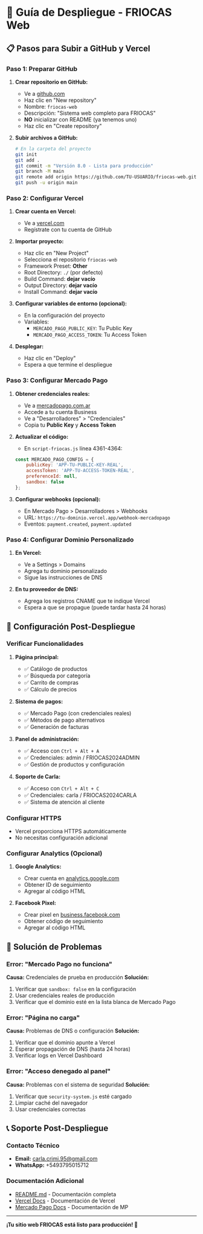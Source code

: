 # 🚀 Guía de Despliegue - FRIOCAS Web

## 📋 Pasos para Subir a GitHub y Vercel

### **Paso 1: Preparar GitHub**

1. **Crear repositorio en GitHub:**
   - Ve a [github.com](https://github.com)
   - Haz clic en "New repository"
   - Nombre: `friocas-web`
   - Descripción: "Sistema web completo para FRIOCAS"
   - **NO** inicializar con README (ya tenemos uno)
   - Haz clic en "Create repository"

2. **Subir archivos a GitHub:**
   ```bash
   # En la carpeta del proyecto
   git init
   git add .
   git commit -m "Versión 8.0 - Lista para producción"
   git branch -M main
   git remote add origin https://github.com/TU-USUARIO/friocas-web.git
   git push -u origin main
   ```

### **Paso 2: Configurar Vercel**

1. **Crear cuenta en Vercel:**
   - Ve a [vercel.com](https://vercel.com)
   - Regístrate con tu cuenta de GitHub

2. **Importar proyecto:**
   - Haz clic en "New Project"
   - Selecciona el repositorio `friocas-web`
   - Framework Preset: **Other**
   - Root Directory: `./` (por defecto)
   - Build Command: **dejar vacío**
   - Output Directory: **dejar vacío**
   - Install Command: **dejar vacío**

3. **Configurar variables de entorno (opcional):**
   - En la configuración del proyecto
   - Variables:
     - `MERCADO_PAGO_PUBLIC_KEY`: Tu Public Key
     - `MERCADO_PAGO_ACCESS_TOKEN`: Tu Access Token

4. **Desplegar:**
   - Haz clic en "Deploy"
   - Espera a que termine el despliegue

### **Paso 3: Configurar Mercado Pago**

1. **Obtener credenciales reales:**
   - Ve a [mercadopago.com.ar](https://mercadopago.com.ar)
   - Accede a tu cuenta Business
   - Ve a "Desarrolladores" > "Credenciales"
   - Copia tu **Public Key** y **Access Token**

2. **Actualizar el código:**
   - En `script-friocas.js` línea 4361-4364:
   ```javascript
   const MERCADO_PAGO_CONFIG = {
       publicKey: 'APP-TU-PUBLIC-KEY-REAL',
       accessToken: 'APP-TU-ACCESS-TOKEN-REAL',
       preferenceId: null,
       sandbox: false
   };
   ```

3. **Configurar webhooks (opcional):**
   - En Mercado Pago > Desarrolladores > Webhooks
   - URL: `https://tu-dominio.vercel.app/webhook-mercadopago`
   - Eventos: `payment.created`, `payment.updated`

### **Paso 4: Configurar Dominio Personalizado**

1. **En Vercel:**
   - Ve a Settings > Domains
   - Agrega tu dominio personalizado
   - Sigue las instrucciones de DNS

2. **En tu proveedor de DNS:**
   - Agrega los registros CNAME que te indique Vercel
   - Espera a que se propague (puede tardar hasta 24 horas)

## 🔧 Configuración Post-Despliegue

### **Verificar Funcionalidades**

1. **Página principal:**
   - ✅ Catálogo de productos
   - ✅ Búsqueda por categoría
   - ✅ Carrito de compras
   - ✅ Cálculo de precios

2. **Sistema de pagos:**
   - ✅ Mercado Pago (con credenciales reales)
   - ✅ Métodos de pago alternativos
   - ✅ Generación de facturas

3. **Panel de administración:**
   - ✅ Acceso con `Ctrl + Alt + A`
   - ✅ Credenciales: admin / FRIOCAS2024ADMIN
   - ✅ Gestión de productos y configuración

4. **Soporte de Carla:**
   - ✅ Acceso con `Ctrl + Alt + C`
   - ✅ Credenciales: carla / FRIOCAS2024CARLA
   - ✅ Sistema de atención al cliente

### **Configurar HTTPS**

- Vercel proporciona HTTPS automáticamente
- No necesitas configuración adicional

### **Configurar Analytics (Opcional)**

1. **Google Analytics:**
   - Crear cuenta en [analytics.google.com](https://analytics.google.com)
   - Obtener ID de seguimiento
   - Agregar al código HTML

2. **Facebook Pixel:**
   - Crear pixel en [business.facebook.com](https://business.facebook.com)
   - Obtener código de seguimiento
   - Agregar al código HTML

## 🚨 Solución de Problemas

### **Error: "Mercado Pago no funciona"**

**Causa:** Credenciales de prueba en producción
**Solución:**
1. Verificar que `sandbox: false` en la configuración
2. Usar credenciales reales de producción
3. Verificar que el dominio esté en la lista blanca de Mercado Pago

### **Error: "Página no carga"**

**Causa:** Problemas de DNS o configuración
**Solución:**
1. Verificar que el dominio apunte a Vercel
2. Esperar propagación de DNS (hasta 24 horas)
3. Verificar logs en Vercel Dashboard

### **Error: "Acceso denegado al panel"**

**Causa:** Problemas con el sistema de seguridad
**Solución:**
1. Verificar que `security-system.js` esté cargado
2. Limpiar caché del navegador
3. Usar credenciales correctas

## 📞 Soporte Post-Despliegue

### **Contacto Técnico**
- **Email:** carla.crimi.95@gmail.com
- **WhatsApp:** +5493795015712

### **Documentación Adicional**
- [README.md](README.md) - Documentación completa
- [Vercel Docs](https://vercel.com/docs) - Documentación de Vercel
- [Mercado Pago Docs](https://www.mercadopago.com.ar/developers) - Documentación de MP

---

**¡Tu sitio web FRIOCAS está listo para producción! 🎉**



